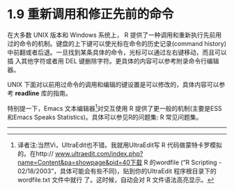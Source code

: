 # 1.9 重新调用和修正先前的命令

在大多数 UNIX 版本和 Windows 系统上， R 提供了一种调用和重新执行先前用 过的命令的机制。键盘的上下键可以使光标在命令的历史记录(command history) 中前翻或者后退。一旦找到某条具体的命令，光标可以通过左右键移动，而且可以插 入其他字符或者用 DEL 键删除字符。更具体的内容可以参考附录命令行编辑器。

UNIX 下面对以前用过命令的调用和编辑的键设置是可以修改的，具体内容可以参考 **readline** 库的指南。

特别提一下，Emacs 文本编辑器[^1]对交互使用 R 提供了更一般的机制(主要是ESS 和Emacs Speaks Statistics)。具体可以参见R的问题集: R 常见问题集。





---

[^1]:译者注:当然Vi，UltraEdit也不错。我就用UltraEdit写 R 代码做蒙特卡罗模拟的。在http:// www.ultraedit.com/index.php?name=Content&pa=showpage&pid=40下载 R 的wordfile (“R Scripting - 02/18/2003”，具体可能会有些不同)，贴到你的UltraEdit 程序根目录下的wordfile.txt 文件中就行 了。这时候，自动会对 R 文件语法高亮显示。